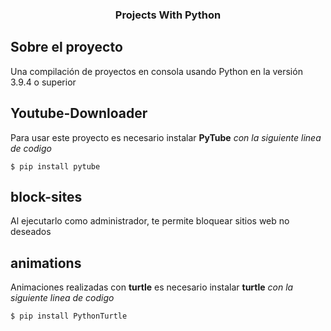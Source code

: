 <p align="center">
  <h3 align="center">Projects With Python</h3>
</p>

## Sobre el proyecto
Una compilación de proyectos en consola usando Python en la versión 3.9.4 o superior

## Youtube-Downloader
Para usar este proyecto es necesario instalar **PyTube** _con la siguiente linea de codigo_
```
$ pip install pytube
```
## block-sites
Al ejecutarlo como administrador, te permite bloquear sitios web no deseados

## animations
Animaciones realizadas con **turtle** es necesario instalar **turtle** _con la siguiente linea de codigo_
```
$ pip install PythonTurtle
```


